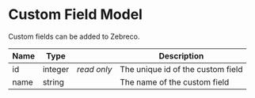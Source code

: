 # Custom Field Model

Custom fields can be added to Zebreco.

| Name  | Type      |               | Description                       |
|-------|-----------|---------------|-----------------------------------|
| id    | integer   | _read only_   | The unique id of the custom field |
| name  | string    |               | The name of the custom field      |





